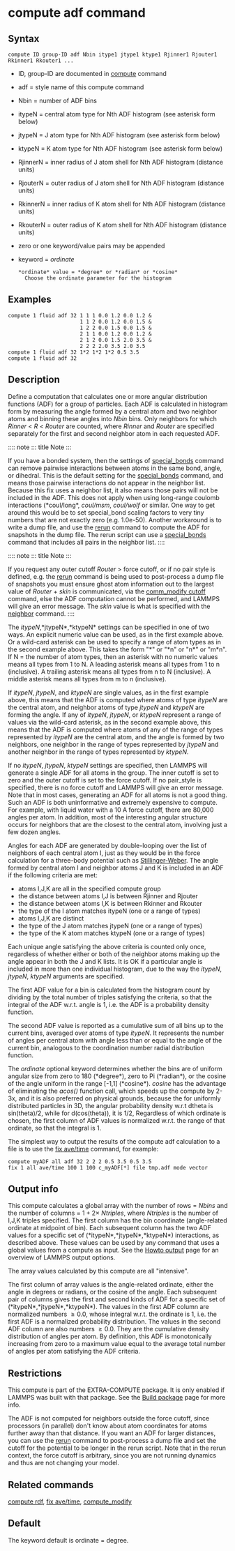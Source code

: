 # compute adf command

## Syntax

``` LAMMPS
compute ID group-ID adf Nbin itype1 jtype1 ktype1 Rjinner1 Rjouter1 Rkinner1 Rkouter1 ...
```

-   ID, group-ID are documented in [compute](compute) command

-   adf = style name of this compute command

-   Nbin = number of ADF bins

-   itypeN = central atom type for Nth ADF histogram (see asterisk form
    below)

-   jtypeN = J atom type for Nth ADF histogram (see asterisk form below)

-   ktypeN = K atom type for Nth ADF histogram (see asterisk form below)

-   RjinnerN = inner radius of J atom shell for Nth ADF histogram
    (distance units)

-   RjouterN = outer radius of J atom shell for Nth ADF histogram
    (distance units)

-   RkinnerN = inner radius of K atom shell for Nth ADF histogram
    (distance units)

-   RkouterN = outer radius of K atom shell for Nth ADF histogram
    (distance units)

-   zero or one keyword/value pairs may be appended

-   keyword = *ordinate*

        *ordinate* value = *degree* or *radian* or *cosine*
          Choose the ordinate parameter for the histogram

## Examples

``` LAMMPS
compute 1 fluid adf 32 1 1 1 0.0 1.2 0.0 1.2 &
                       1 1 2 0.0 1.2 0.0 1.5 &
                       1 2 2 0.0 1.5 0.0 1.5 &
                       2 1 1 0.0 1.2 0.0 1.2 &
                       2 1 2 0.0 1.5 2.0 3.5 &
                       2 2 2 2.0 3.5 2.0 3.5
compute 1 fluid adf 32 1*2 1*2 1*2 0.5 3.5
compute 1 fluid adf 32
```

## Description

Define a computation that calculates one or more angular distribution
functions (ADF) for a group of particles. Each ADF is calculated in
histogram form by measuring the angle formed by a central atom and two
neighbor atoms and binning these angles into *Nbin* bins. Only neighbors
for which *Rinner* \< *R* \< *Router* are counted, where *Rinner* and
*Router* are specified separately for the first and second neighbor atom
in each requested ADF.

:::: note
::: title
Note
:::

If you have a bonded system, then the settings of
[special_bonds](special_bonds) command can remove pairwise interactions
between atoms in the same bond, angle, or dihedral. This is the default
setting for the [special_bonds](special_bonds) command, and means those
pairwise interactions do not appear in the neighbor list. Because this
fix uses a neighbor list, it also means those pairs will not be included
in the ADF. This does not apply when using long-range coulomb
interactions (\*coul/long\*, *coul/msm*, *coul/wolf* or similar. One way
to get around this would be to set special_bond scaling factors to very
tiny numbers that are not exactly zero (e.g. 1.0e-50). Another
workaround is to write a dump file, and use the [rerun](rerun) command
to compute the ADF for snapshots in the dump file. The rerun script can
use a [special_bonds](special_bonds) command that includes all pairs in
the neighbor list.
::::

:::: note
::: title
Note
:::

If you request any outer cutoff *Router* \> force cutoff, or if no pair
style is defined, e.g. the [rerun](rerun) command is being used to
post-process a dump file of snapshots you must ensure ghost atom
information out to the largest value of *Router* + *skin* is
communicated, via the [comm_modify cutoff](comm_modify) command, else
the ADF computation cannot be performed, and LAMMPS will give an error
message. The *skin* value is what is specified with the
[neighbor](neighbor) command.
::::

The *itypeN*,\*jtypeN\*,\*ktypeN\* settings can be specified in one of
two ways. An explicit numeric value can be used, as in the first example
above. Or a wild-card asterisk can be used to specify a range of atom
types as in the second example above. This takes the form \"\*\" or
\"\*n\" or \"n\*\" or \"m\*n\". If N = the number of atom types, then an
asterisk with no numeric values means all types from 1 to N. A leading
asterisk means all types from 1 to n (inclusive). A trailing asterisk
means all types from n to N (inclusive). A middle asterisk means all
types from m to n (inclusive).

If *itypeN*, *jtypeN*, and *ktypeN* are single values, as in the first
example above, this means that the ADF is computed where atoms of type
*itypeN* are the central atom, and neighbor atoms of type *jtypeN* and
*ktypeN* are forming the angle. If any of *itypeN*, *jtypeN*, or
*ktypeN* represent a range of values via the wild-card asterisk, as in
the second example above, this means that the ADF is computed where
atoms of any of the range of types represented by *itypeN* are the
central atom, and the angle is formed by two neighbors, one neighbor in
the range of types represented by *jtypeN* and another neighbor in the
range of types represented by *ktypeN*.

If no *itypeN*, *jtypeN*, *ktypeN* settings are specified, then LAMMPS
will generate a single ADF for all atoms in the group. The inner cutoff
is set to zero and the outer cutoff is set to the force cutoff. If no
pair_style is specified, there is no force cutoff and LAMMPS will give
an error message. Note that in most cases, generating an ADF for all
atoms is not a good thing. Such an ADF is both uninformative and
extremely expensive to compute. For example, with liquid water with a 10
A force cutoff, there are 80,000 angles per atom. In addition, most of
the interesting angular structure occurs for neighbors that are the
closest to the central atom, involving just a few dozen angles.

Angles for each ADF are generated by double-looping over the list of
neighbors of each central atom I, just as they would be in the force
calculation for a three-body potential such as
[Stillinger-Weber](pair_sw). The angle formed by central atom I and
neighbor atoms J and K is included in an ADF if the following criteria
are met:

-   atoms I,J,K are all in the specified compute group
-   the distance between atoms I,J is between Rjinner and Rjouter
-   the distance between atoms I,K is between Rkinner and Rkouter
-   the type of the I atom matches itypeN (one or a range of types)
-   atoms I,J,K are distinct
-   the type of the J atom matches jtypeN (one or a range of types)
-   the type of the K atom matches ktypeN (one or a range of types)

Each unique angle satisfying the above criteria is counted only once,
regardless of whether either or both of the neighbor atoms making up the
angle appear in both the J and K lists. It is OK if a particular angle
is included in more than one individual histogram, due to the way the
*itypeN*, *jtypeN*, *ktypeN* arguments are specified.

The first ADF value for a bin is calculated from the histogram count by
dividing by the total number of triples satisfying the criteria, so that
the integral of the ADF w.r.t. angle is 1, i.e. the ADF is a probability
density function.

The second ADF value is reported as a cumulative sum of all bins up to
the current bins, averaged over atoms of type *itypeN*. It represents
the number of angles per central atom with angle less than or equal to
the angle of the current bin, analogous to the coordination number
radial distribution function.

The *ordinate* optional keyword determines whether the bins are of
uniform angular size from zero to 180 (\*degree\*), zero to Pi
(\*radian\*), or the cosine of the angle uniform in the range \[-1,1\]
(\*cosine\*). *cosine* has the advantage of eliminating the *acos()*
function call, which speeds up the compute by 2-3x, and it is also
preferred on physical grounds, because the for uniformly distributed
particles in 3D, the angular probability density w.r.t dtheta is
sin(theta)/2, while for d(cos(theta)), it is 1/2, Regardless of which
ordinate is chosen, the first column of ADF values is normalized w.r.t.
the range of that ordinate, so that the integral is 1.

The simplest way to output the results of the compute adf calculation to
a file is to use the [fix ave/time](fix_ave_time) command, for example:

``` LAMMPS
compute myADF all adf 32 2 2 2 0.5 3.5 0.5 3.5
fix 1 all ave/time 100 1 100 c_myADF[*] file tmp.adf mode vector
```

## Output info

This compute calculates a global array with the number of rows = *Nbins*
and the number of columns = $1 + 2 \times$ *Ntriples*, where *Ntriples*
is the number of I,J,K triples specified. The first column has the bin
coordinate (angle-related ordinate at midpoint of bin). Each subsequent
column has the two ADF values for a specific set of
(\*itypeN\*,\*jtypeN\*,\*ktypeN\*) interactions, as described above.
These values can be used by any command that uses a global values from a
compute as input. See the [Howto output](Howto_output) page for an
overview of LAMMPS output options.

The array values calculated by this compute are all \"intensive\".

The first column of array values is the angle-related ordinate, either
the angle in degrees or radians, or the cosine of the angle. Each
subsequent pair of columns gives the first and second kinds of ADF for a
specific set of (\*itypeN\*,\*jtypeN\*,\*ktypeN\*). The values in the
first ADF column are normalized numbers $\ge 0.0$, whose integral w.r.t.
the ordinate is 1, i.e. the first ADF is a normalized probability
distribution. The values in the second ADF column are also numbers
$\ge 0.0$. They are the cumulative density distribution of angles per
atom. By definition, this ADF is monotonically increasing from zero to a
maximum value equal to the average total number of angles per atom
satisfying the ADF criteria.

## Restrictions

This compute is part of the EXTRA-COMPUTE package. It is only enabled if
LAMMPS was built with that package. See the [Build
package](Build_package) page for more info.

The ADF is not computed for neighbors outside the force cutoff, since
processors (in parallel) don\'t know about atom coordinates for atoms
further away than that distance. If you want an ADF for larger
distances, you can use the [rerun](rerun) command to post-process a dump
file and set the cutoff for the potential to be longer in the rerun
script. Note that in the rerun context, the force cutoff is arbitrary,
since you are not running dynamics and thus are not changing your model.

## Related commands

[compute rdf](compute_rdf), [fix ave/time](fix_ave_time),
[compute_modify](compute_modify)

## Default

The keyword default is ordinate = degree.

